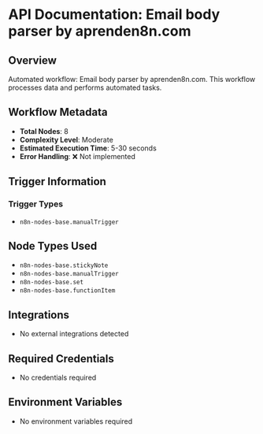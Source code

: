 # API Documentation: Email body parser by aprenden8n.com

## Overview
Automated workflow: Email body parser by aprenden8n.com. This workflow processes data and performs automated tasks.

## Workflow Metadata
- **Total Nodes**: 8
- **Complexity Level**: Moderate
- **Estimated Execution Time**: 5-30 seconds
- **Error Handling**: ❌ Not implemented

## Trigger Information
### Trigger Types
- `n8n-nodes-base.manualTrigger`

## Node Types Used
- `n8n-nodes-base.stickyNote`
- `n8n-nodes-base.manualTrigger`
- `n8n-nodes-base.set`
- `n8n-nodes-base.functionItem`

## Integrations
- No external integrations detected

## Required Credentials
- No credentials required

## Environment Variables
- No environment variables required
